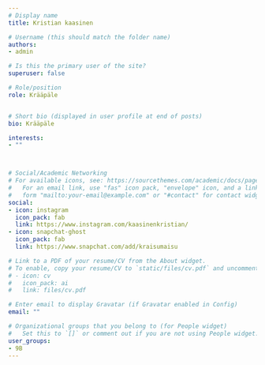 ```yaml
---
# Display name
title: Kristian kaasinen

# Username (this should match the folder name)
authors:
- admin

# Is this the primary user of the site?
superuser: false

# Role/position
role: Krääpäle


# Short bio (displayed in user profile at end of posts)
bio: Krääpäle

interests:
- ""



# Social/Academic Networking
# For available icons, see: https://sourcethemes.com/academic/docs/page-builder/#icons
#   For an email link, use "fas" icon pack, "envelope" icon, and a link in the
#   form "mailto:your-email@example.com" or "#contact" for contact widget.
social:
- icon: instagram
  icon_pack: fab
  link: https://www.instagram.com/kaasinenkristian/
- icon: snapchat-ghost
  icon_pack: fab
  link: https://www.snapchat.com/add/kraisumaisu  

# Link to a PDF of your resume/CV from the About widget.
# To enable, copy your resume/CV to `static/files/cv.pdf` and uncomment the lines below.
# - icon: cv
#   icon_pack: ai
#   link: files/cv.pdf

# Enter email to display Gravatar (if Gravatar enabled in Config)
email: ""

# Organizational groups that you belong to (for People widget)
#   Set this to `[]` or comment out if you are not using People widget.
user_groups:
- 9B
---
```


